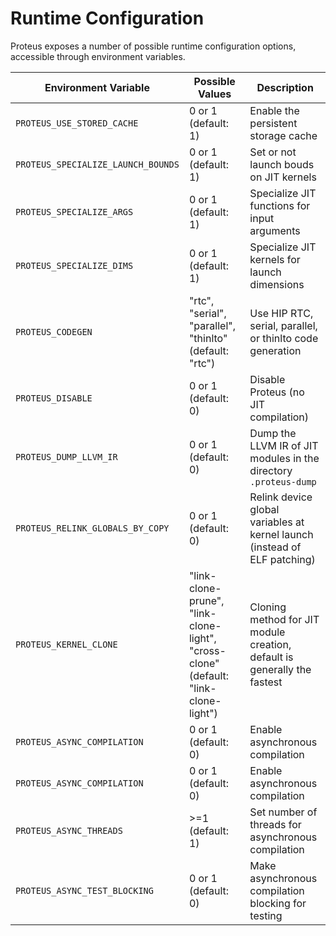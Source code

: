 # Runtime Configuration

Proteus exposes a number of possible runtime configuration options, accessible
through environment variables.

| Environment Variable               | Possible Values                                                                | Description                                                               |
| ---------------------------------- | ------------------------------------------------------------------------------ | ------------------------------------------------------------------------- |
| `PROTEUS_USE_STORED_CACHE`         | 0 or 1 (default: 1)                                                            | Enable the persistent storage cache                                       |
| `PROTEUS_SPECIALIZE_LAUNCH_BOUNDS` | 0 or 1 (default: 1)                                                            | Set or not launch bouds on JIT kernels                                    |
| `PROTEUS_SPECIALIZE_ARGS`          | 0 or 1 (default: 1)                                                            | Specialize JIT functions for input arguments                              |
| `PROTEUS_SPECIALIZE_DIMS`          | 0 or 1 (default: 1)                                                            | Specialize JIT kernels for launch dimensions                              |
| `PROTEUS_CODEGEN`                  | "rtc", "serial", "parallel", "thinlto" (default: "rtc")                        | Use HIP RTC, serial, parallel, or thinlto code generation                 |
| `PROTEUS_DISABLE`                  | 0 or 1 (default: 0)                                                            | Disable Proteus (no JIT compilation)                                      |
| `PROTEUS_DUMP_LLVM_IR`             | 0 or 1 (default: 0)                                                            | Dump the LLVM IR of JIT modules in the directory `.proteus-dump`          |
| `PROTEUS_RELINK_GLOBALS_BY_COPY`   | 0 or 1 (default: 0)                                                            | Relink device global variables at kernel launch (instead of ELF patching) |
| `PROTEUS_KERNEL_CLONE`             | "link-clone-prune", "link-clone-light", "cross-clone" (default: "link-clone-light") | Cloning method for JIT module creation, default is generally the fastest  |
| `PROTEUS_ASYNC_COMPILATION`        | 0 or 1 (default: 0)                                                            | Enable asynchronous compilation                                           |
| `PROTEUS_ASYNC_COMPILATION`        | 0 or 1 (default: 0)                                                            | Enable asynchronous compilation                                           |
| `PROTEUS_ASYNC_THREADS`            | >=1 (default: 1)                                                               | Set number of threads for asynchronous compilation                        |
| `PROTEUS_ASYNC_TEST_BLOCKING`      | 0 or 1 (default: 0)                                                            | Make asynchronous compilation blocking for testing                        |
